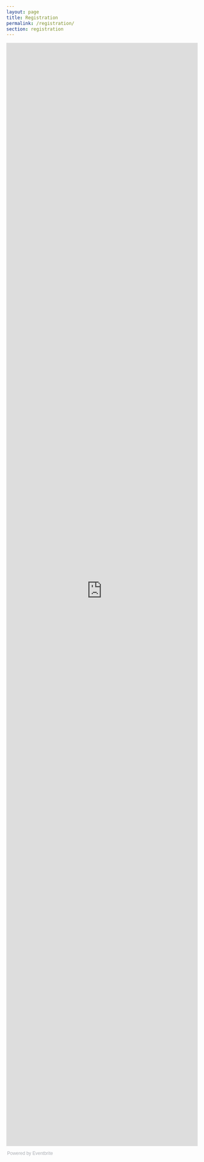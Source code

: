 ```yaml
---
layout: page
title: Registration
permalink: /registration/
section: registration
---
```


<!-- Tickets for C++Now 2018 are not yet available. Please visit again or keep an eye on the [announcements page](/announcements/) for updated information. -->


<iframe src="https://cppnow2018.eventbrite.com/?ref=eweb" width="100%" height="2900" frameborder="0" marginwidth="5" marginheight="5" scrolling="auto"></iframe>

<div style="font-family: Helvetica, Arial; font-size: 12px; padding: 10px 0 5px; margin: 2px; width: 100%; text-align: left;"><a class="powered-by-eb" style="color: #adb0b6; text-decoration: none;" href="http://www.eventbrite.com/" target="_blank" rel="noopener">Powered by Eventbrite</a></div>
